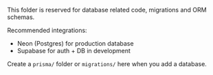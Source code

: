 This folder is reserved for database related code, migrations and ORM schemas.

Recommended integrations:
- Neon (Postgres) for production database
- Supabase for auth + DB in development

Create a `prisma/` folder or `migrations/` here when you add a database.
